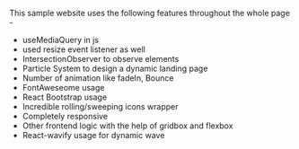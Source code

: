This sample website uses the following features throughout the whole page -

- useMediaQuery in js
- used resize event listener as well
- IntersectionObserver to observe elements
- Particle System to design a dynamic landing page
- Number of animation like fadeIn, Bounce
- FontAweseome usage
- React Bootstrap usage
- Incredible rolling/sweeping icons wrapper
- Completely responsive
- Other frontend logic with the help of gridbox and flexbox
- React-wavify usage for dynamic wave
